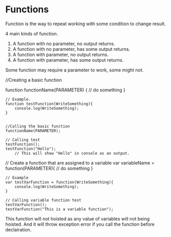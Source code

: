 # Functions
Function is the way to repeat working with some condition to change result.

4 main kinds of function.
1. A function with no parameter, no output returns.
2. A function with no parameter, has some output returns.
3. A function with parameter, no output returns.
4. A function with parameter, has some output returns.

Some function may require a parameter to work, some might not.


//Creating a basic function

function functionName(PARAMETER) {
    // do something
}

    // Example.
    function testFunction(WriteSomething){
        console.log(WriteSomething);
    }


    //Calling the basic function
    functionName(PARAMETER);

    // Calling test
    testFunction();
    testFunction("Hello");
        // This will show "Hello" in console as an output.


// Create a function that are assigned to a variable
var variableName = function(PARAMETER){
    // do something
}

    // Example
    var testVarFunction = function(WriteSomething){
        console.log(WriteSomething);
    }

    // Calling variable function test
    testVarFunction();
    testVarFunction("This is a variable function");
    
This function will not hoisted as any value of variables will not being hoisted. And it will throw exception error if you call the function before declairation.